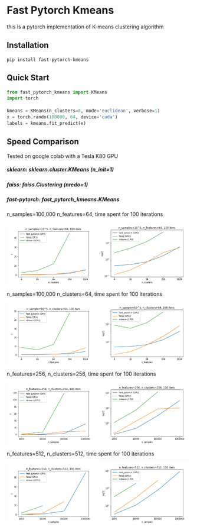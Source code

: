 # Fast Pytorch Kmeans
this is a pytorch implementation of K-means clustering algorithm

## Installation
```
pip install fast-pytorch-kmeans
```

## Quick Start
```python
from fast_pytorch_kmeans import KMeans
import torch

kmeans = KMeans(n_clusters=8, mode='euclidean', verbose=1)
x = torch.randn(100000, 64, device='cuda')
labels = kmeans.fit_predict(x)
```

## Speed Comparison
<p>Tested on google colab with a Tesla K80 GPU</p>
<h5> sklearn: sklearn.cluster.KMeans (n_init=1)</h5>
<h5> faiss: faiss.Clustering (nredo=1)</h5>
<h5> fast-pytorch: fast_pytorch_kmeans.KMeans </h5>

n_samples=100,000 n_features=64, time spent for 100 iterations
<p float="left">
  <img src="/img/fig1.png" width="49%"/>
  <img src="/img/semilog1.png" width="50%" /> 
</p>

n_samples=100,000 n_clusters=64, time spent for 100 iterations
<p float="left">
  <img src="/img/fig2.png" width="49%"/>
  <img src="/img/semilog2.png" width="50%" /> 
</p>

n_features=256, n_clusters=256, time spent for 100 iterations
<p float="left">
  <img src="/img/fig3.png" width="49%"/>
  <img src="/img/semilog3.png" width="50%" /> 
</p>

n_features=512, n_clusters=512, time spent for 100 iterations
<p float="left">
  <img src="/img/fig4.png" width="49%"/>
  <img src="/img/semilog4.png" width="50%" /> 
</p>
